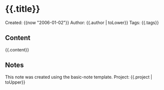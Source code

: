 # {{.title}}

Created: {{now "2006-01-02"}}
Author: {{.author | toLower}}
Tags: {{.tags}}

## Content

{{.content}}

## Notes

This note was created using the basic-note template.
Project: {{.project | toUpper}}